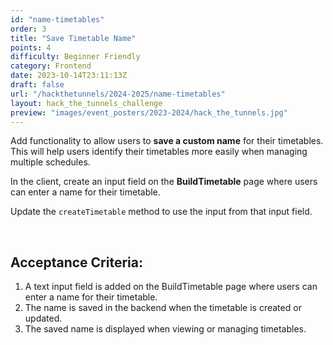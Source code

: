 ```yaml
---
id: "name-timetables"
order: 3
title: "Save Timetable Name"
points: 4
difficulty: Beginner Friendly
category: Frontend
date: 2023-10-14T23:11:13Z
draft: false
url: "/hackthetunnels/2024-2025/name-timetables"
layout: hack_the_tunnels_challenge
preview: "images/event_posters/2023-2024/hack_the_tunnels.jpg"
---
```


Add functionality to allow users to **save a custom name** for their timetables. This will help users identify their timetables more easily when managing multiple schedules.

In the client, create an input field on the **BuildTimetable** page where users can enter a name for their timetable.

Update the `createTimetable` method to use the input from that input field.

<br/>

## Acceptance Criteria:

1. A text input field is added on the BuildTimetable page where users can enter a name for their timetable.
2. The name is saved in the backend when the timetable is created or updated.
3. The saved name is displayed when viewing or managing timetables.
